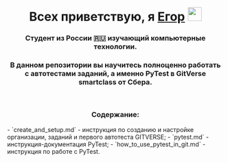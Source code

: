 <h1 align="center">Всех приветствую, я <a href="https://kluchegor.ru/" target="_blank">Егор</a> 
<img src="https://github.com/blackcater/blackcater/raw/main/images/Hi.gif" height="32"/></h1>
<h3 align="center">Студент  из России 🇷🇺 изучающий компьютерные технологии.</h3>
<h3 align="center">В данном репозитории вы научитесь полноценно работать с автотестами заданий, а именно PyTest в GitVerse smartclass от Сбера.</h3>
</br>
<h3 align="center">Содержание:</h3>
- `create_and_setup.md` - инструкция по созданию и настройке организации, заданий и первого автотеста GITVERSE;
- `pytest.md` - инструкция-документация PyTest;
- `how_to_use_pytest_in_git.md` - инструкция по работе с PyTest.
